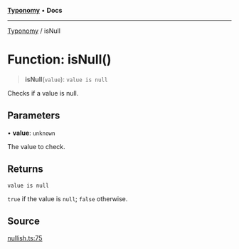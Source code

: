 [**Typonomy**](../README.md) • **Docs**

***

[Typonomy](../globals.md) / isNull

# Function: isNull()

> **isNull**(`value`): `value is null`

Checks if a value is null.

## Parameters

• **value**: `unknown`

The value to check.

## Returns

`value is null`

`true` if the value is `null`; `false` otherwise.

## Source

[nullish.ts:75](https://github.com/softcraft-development/typonomy/blob/ac449b6265e0e88e666105085e6c109ec445538b/src/nullish.ts#L75)
